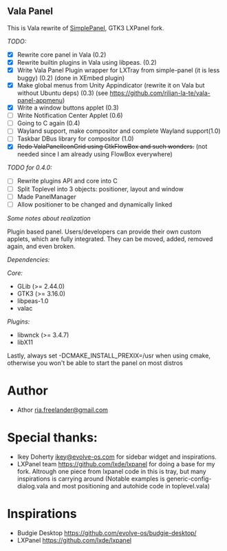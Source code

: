 Vala Panel
---

This is Vala rewrite of [SimplePanel](https://github.com/rilian-la-te/simple-panel), GTK3 LXPanel fork.

*TODO:*
 * [x] Rewrite core panel in Vala (0.2)
 * [x] Rewrite builtin plugins in Vala using libpeas. (0.2)
 * [x] Write Vala Panel Plugin wrapper for LXTray from simple-panel (it is less buggy) (0.2) (done in XEmbed plugin)
 * [x] Make global menus from Unity Appindicator (rewrite it on Vala but without Ubuntu deps) (0.3) (see https://github.com/rilian-la-te/vala-panel-appmenu)
 * [x] Write a window buttons applet (0.3)
 * [ ] Write Notification Center Applet (0.6)
 * [ ] Going to C again (0.4)
 * [ ] Wayland support, make compositor and complete Wayland support(1.0)
 * [ ] Taskbar DBus library for compositor (1.0)
 * [x] ~~Redo ValaPanelIconGrid using GtkFlowBox and such wonders.~~ (not needed since I am already using FlowBox everywhere)

*TODO for 0.4.0:*
 * [ ] Rewrite plugins API and core into C
 * [ ] Split Toplevel into 3 objects: positioner, layout and window
 * [ ] Made PanelManager
 * [ ] Allow positioner to be changed and dynamically linked

*Some notes about realization*

Plugin based panel. Users/developers can provide their own custom applets,
which are fully integrated. They can be moved, added, removed again, and
even broken.

*Dependencies:*

*Core:*
 * GLib (>= 2.44.0)
 * GTK3 (>= 3.16.0)
 * libpeas-1.0
 * valac
 
*Plugins:*
 * libwnck (>= 3.4.7)
 * libX11




Lastly, always set -DCMAKE_INSTALL_PREXIX=/usr when using cmake, otherwise you
won't be able to start the panel on most distros

Author
===
 * Athor <ria.freelander@gmail.com>

Special thanks:
===
 * Ikey Doherty <ikey@evolve-os.com> for sidebar widget and inspirations.
 * LXPanel team <https://github.com/lxde/lxpanel> for doing a base for my fork.
 Altrough one piece from lxpanel code in this is tray, but many inspirations is carrying around
 (Notable examples is generic-config-dialog.vala and most positioning and autohide code in toplevel.vala)

Inspirations
===
 * Budgie Desktop <https://github.com/evolve-os/budgie-desktop/>
 * LXPanel <https://github.com/lxde/lxpanel>
